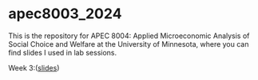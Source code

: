 # apec8003_2024

This is the repository for APEC 8004: Applied Microeconomic Analysis of Social Choice and Welfare at the University of Minnesota, where you can find slides I used in lab sessions.

Week 3:([slides](https://shunkei3.github.io/apec8004_2024/Recitation/rec3/Recitation3_slides.html))

<!-- ## Slides
+ Week 1: Static game of complete information - Dominant strategy equilibrium and iterated strict dominance ([slides](https://shunkei3.github.io/apec8003_2024/Rec_slides/Rec1/rec1_slides.html))
	+ Solution ([here](https://shunkei3.github.io/apec8003_2024/Rec_slides/Rec2/solution/Recitation1_solutions.pdf))
+ Week 2: Dynamic game of complete information 1 ([slides](https://shunkei3.github.io/apec8003_2024/Rec_slides/Rec2/rec2_slides.html))
+ Week 3: Dynamic game of complete information 2 ([slides](https://shunkei3.github.io/apec8003_2024/Rec_slides/Rec3/Recitation3_slides.html))
	+ Solution ([here](https://shunkei3.github.io/apec8003_2024/Rec_slides/Rec3/solution/Recitation3_solutions.pdf))
+ Week 4: Review - midterm exam problem 3 ([slides](https://shunkei3.github.io/apec8003_2024/Rec_slides/Rec4/Recitation4_slides.html))
+ Week 5: Dynamic game of incomplete information 1 ([slides](https://shunkei3.github.io/apec8003_2024/Rec_slides/Rec5/Recitation5_slides.html))
+ Week 6: Dynamic game of incomplete information 2 ([slides](https://shunkei3.github.io/apec8003_2024/Rec_slides/Rec6/Recitation6_slides.html))
 -->
<!-- ([slides](https://shunkei3.github.io/apec8003_2024/Rec_slides/Rec5/rec5_slides.html)) -->